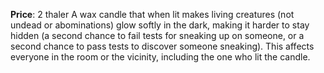 **Price**: 2 thaler
A wax candle that when lit makes living creatures (not undead or abominations) glow softly in the dark, making it harder to stay hidden (a second chance to fail tests for sneaking up on someone, or a second chance to pass tests to discover someone sneaking). This affects everyone in the room or the vicinity, including the one who lit the candle.
